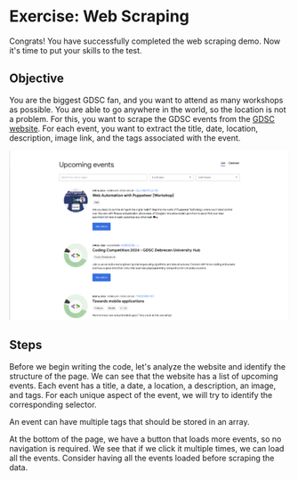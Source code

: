 # Exercise: Web Scraping

Congrats! You have successfully completed the web scraping demo. Now it's time to put your skills to the test.

## Objective

You are the biggest GDSC fan, and you want to attend as many workshops as possible. You are able to go anywhere in the world, so the location is not a problem. For this, you want to scrape the GDSC events from the [GDSC website](https://gdsc.community.dev/events/#/list). For each event, you want to extract the title, date, location, description, image link, and the tags associated with the event.

<img src="./images/upcoming_events.png" alt="Go Away" width="900"/>

## Steps

Before we begin writing the code, let's analyze the website and identify the structure of the page. We can see that the website has a list of upcoming events. Each event has a title, a date, a location, a description, an image, and tags. For each unique aspect of the event, we will try to identify the corresponding selector.

An event can have multiple tags that should be stored in an array.

At the bottom of the page, we have a button that loads more events, so no navigation is required. We see that if we click it multiple times, we can load all the events. Consider having all the events loaded before scraping the data.
